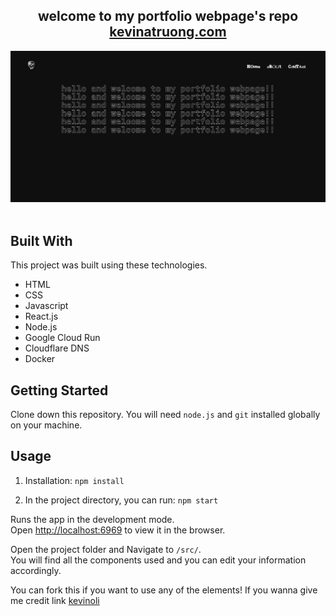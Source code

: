 <h2 align="center">
  welcome to my portfolio webpage's repo
  <br/>
  <a href="https://kevinatruong.com/" target="_blank">kevinatruong.com</a>
</h2>
<div align="center">
  <img alt="potfolio homepage" src="./images/portfolio_homepage.png" />
</div>

<br/>

## Built With

This project was built using these technologies.

- HTML
- CSS
- Javascript
- React.js
- Node.js
- Google Cloud Run
- Cloudflare DNS
- Docker


## Getting Started

Clone down this repository. You will need `node.js` and `git` installed globally on your machine.

## Usage

1. Installation: `npm install`

2. In the project directory, you can run: `npm start`

Runs the app in the development mode.\
Open [http://localhost:6969](http://localhost:6969) to view it in the browser.

Open the project folder and Navigate to `/src/`. <br/>
You will find all the components used and you can edit your information accordingly.

You can fork this if you want to use any of the elements! If you wanna give me credit link [kevinoli](https://github.com/kevinoli/truongak-portfolio)
